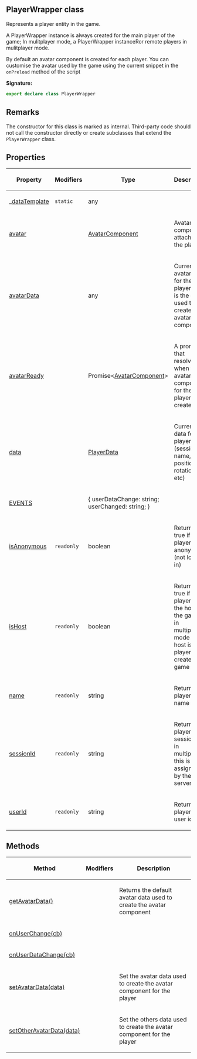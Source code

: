 
## PlayerWrapper class

Represents a player entity in the game.

A PlayerWrapper instance is always created for the main player of the game; In mulitplayer mode, a PlayerWrapper instanceRor remote players in mulitplayer mode.

By default an avatar component is created for each player. You can customise the avatar used by the game using the current snippet in the `onPreload` method of the script

**Signature:**

```typescript
export declare class PlayerWrapper 
```

## Remarks

The constructor for this class is marked as internal. Third-party code should not call the constructor directly or create subclasses that extend the `PlayerWrapper` class.

## Properties

<table><thead><tr><th>

Property


</th><th>

Modifiers


</th><th>

Type


</th><th>

Description


</th></tr></thead>
<tbody><tr><td>

[\_dataTemplate](/reference/playerwrapper/_datatemplate.md)


</td><td>

`static`


</td><td>

any


</td><td>


</td></tr>
<tr><td>

[avatar](/reference/playerwrapper/avatar.md)


</td><td>


</td><td>

[AvatarComponent](/reference/avatarcomponent.md)


</td><td>

Avatar component attached to the player


</td></tr>
<tr><td>

[avatarData](/reference/playerwrapper/avatardata.md)


</td><td>


</td><td>

any


</td><td>

Current avatar data for the player, this is the data used to create the avatar component


</td></tr>
<tr><td>

[avatarReady](/reference/playerwrapper/avatarready.md)


</td><td>


</td><td>

Promise&lt;[AvatarComponent](/reference/avatarcomponent.md)<!-- -->&gt;


</td><td>

A promise that resolves when the avatar component for the player is created


</td></tr>
<tr><td>

[data](/reference/playerwrapper/data.md)


</td><td>


</td><td>

[PlayerData](/reference/playerdata.md)


</td><td>

Current data for the player (session id, name, position, rotation etc)


</td></tr>
<tr><td>

[EVENTS](/reference/playerwrapper/events.md)


</td><td>


</td><td>

{ userDataChange: string; userChanged: string; }


</td><td>


</td></tr>
<tr><td>

[isAnonymous](/reference/playerwrapper/isanonymous.md)


</td><td>

`readonly`


</td><td>

boolean


</td><td>

Returns true if the player is anonymous (not logged in)


</td></tr>
<tr><td>

[isHost](/reference/playerwrapper/ishost.md)


</td><td>

`readonly`


</td><td>

boolean


</td><td>

Returns true if the player is the host of the game, in multiplayer mode the host is the player who created the game room


</td></tr>
<tr><td>

[name](/reference/playerwrapper/name.md)


</td><td>

`readonly`


</td><td>

string


</td><td>

Returns the player's name


</td></tr>
<tr><td>

[sessionId](/reference/playerwrapper/sessionid.md)


</td><td>

`readonly`


</td><td>

string


</td><td>

Returns the player's session id, in multiplayer this is the id assigned by the server


</td></tr>
<tr><td>

[userId](/reference/playerwrapper/userid.md)


</td><td>

`readonly`


</td><td>

string


</td><td>

Returns the player's user id


</td></tr>
</tbody></table>

## Methods

<table><thead><tr><th>

Method


</th><th>

Modifiers


</th><th>

Description


</th></tr></thead>
<tbody><tr><td>

[getAvatarData()](/reference/playerwrapper/getavatardata.md)


</td><td>


</td><td>

Returns the default avatar data used to create the avatar component


</td></tr>
<tr><td>

[onUserChange(cb)](/reference/playerwrapper/onuserchange.md)


</td><td>


</td><td>


</td></tr>
<tr><td>

[onUserDataChange(cb)](/reference/playerwrapper/onuserdatachange.md)


</td><td>


</td><td>


</td></tr>
<tr><td>

[setAvatarData(data)](/reference/playerwrapper/setavatardata.md)


</td><td>


</td><td>

Set the avatar data used to create the avatar component for the player


</td></tr>
<tr><td>

[setOtherAvatarData(data)](/reference/playerwrapper/setotheravatardata.md)


</td><td>


</td><td>

Set the others data used to create the avatar component for the player


</td></tr>
</tbody></table>
